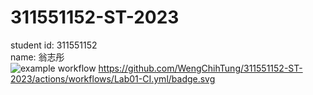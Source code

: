 # 311551152-ST-2023
  
student id: 311551152  
name: 翁志彤  
![example workflow](https://github.com/WengChihTung/311551152-ST-2023/actions/workflows/github-actions-demo.yml/badge.svg)
https://github.com/WengChihTung/311551152-ST-2023/actions/workflows/Lab01-CI.yml/badge.svg
